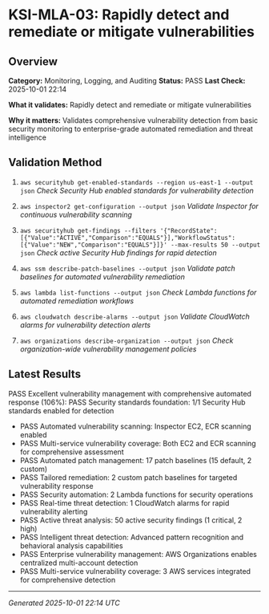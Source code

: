 # KSI-MLA-03: Rapidly detect and remediate or mitigate vulnerabilities

## Overview

**Category:** Monitoring, Logging, and Auditing
**Status:** PASS
**Last Check:** 2025-10-01 22:14

**What it validates:** Rapidly detect and remediate or mitigate vulnerabilities

**Why it matters:** Validates comprehensive vulnerability detection from basic security monitoring to enterprise-grade automated remediation and threat intelligence

## Validation Method

1. `aws securityhub get-enabled-standards --region us-east-1 --output json`
   *Check Security Hub enabled standards for vulnerability detection*

2. `aws inspector2 get-configuration --output json`
   *Validate Inspector for continuous vulnerability scanning*

3. `aws securityhub get-findings --filters '{"RecordState":[{"Value":"ACTIVE","Comparison":"EQUALS"}],"WorkflowStatus":[{"Value":"NEW","Comparison":"EQUALS"}]}' --max-results 50 --output json`
   *Check active Security Hub findings for rapid detection*

4. `aws ssm describe-patch-baselines --output json`
   *Validate patch baselines for automated vulnerability remediation*

5. `aws lambda list-functions --output json`
   *Check Lambda functions for automated remediation workflows*

6. `aws cloudwatch describe-alarms --output json`
   *Validate CloudWatch alarms for vulnerability detection alerts*

7. `aws organizations describe-organization --output json`
   *Check organization-wide vulnerability management policies*

## Latest Results

PASS Excellent vulnerability management with comprehensive automated response (106%): PASS Security standards foundation: 1/1 Security Hub standards enabled for detection
- PASS Automated vulnerability scanning: Inspector EC2, ECR scanning enabled
- PASS Multi-service vulnerability coverage: Both EC2 and ECR scanning for comprehensive assessment
- PASS Automated patch management: 17 patch baselines (15 default, 2 custom)
- PASS Tailored remediation: 2 custom patch baselines for targeted vulnerability response
- PASS Security automation: 2 Lambda functions for security operations
- PASS Real-time threat detection: 1 CloudWatch alarms for rapid vulnerability alerting
- PASS Active threat analysis: 50 active security findings (1 critical, 2 high)
- PASS Intelligent threat detection: Advanced pattern recognition and behavioral analysis capabilities
- PASS Enterprise vulnerability management: AWS Organizations enables centralized multi-account detection
- PASS Multi-service vulnerability coverage: 3 AWS services integrated for comprehensive detection

---
*Generated 2025-10-01 22:14 UTC*